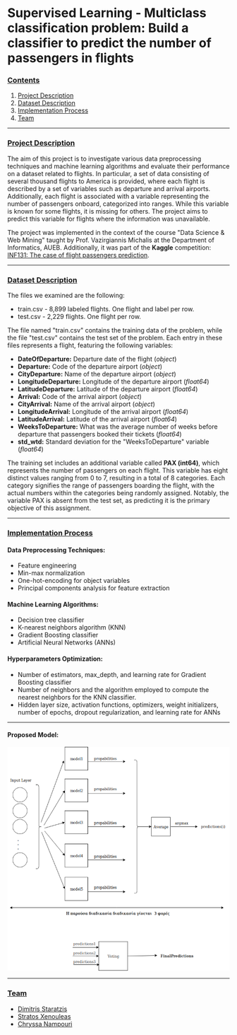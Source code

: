 # Supervised Learning - Multiclass classification problem: Build a classifier to predict the number of passengers in flights

### [**Contents**](#)
1. [Project Description](#descr)
2. [Dataset Description](#dataset)
3. [Implementation Process](#Impl)
4. [Team](#Team)

---

### [**Project Description**](#) <a name="descr"></a>

The aim of this project is to investigate various data preprocessing techniques and machine learning algorithms and evaluate their performance on a dataset related to flights. In particular, a set of data consisting of several thousand flights to America is provided, where each flight is described by a set of variables such as departure and arrival airports. Additionally, each flight is associated with a variable representing the number of passengers onboard, categorized into ranges. While this variable is known for some flights, it is missing for others. The project aims to predict this variable for flights where the information was unavailable.

The project was implemented in the context of the course "Data Science & Web Mining" taught by Prof. Vazirgiannis Michalis at the Department of Informatics, AUEB. Additionally, it was part of the **Kaggle** competition: [INF131: The case of flight passengers prediction](https://www.kaggle.com/c/inf131-data-mining/overview/description).

---

### [**Dataset Description**](#) <a name="dataset"></a>

The files we examined are the following:

- train.csv - 8,899 labeled flights. One flight and label per row.
- test.csv - 2,229 flights. One flight per row.

The file named "train.csv" contains the training data of the problem, while the file "test.csv" contains the test set of the problem. Each entry in these files represents a flight, featuring the following variables:

- **DateOfDeparture:** Departure date of the flight (*object*)
- **Departure:** Code of the departure airport (*object*)
- **CityDeparture:** Name of the departure airport (*object*)
- **LongitudeDeparture:** Longitude of the departure airport (*float64*)
- **LatitudeDeparture:** Latitude of the departure airport (*float64*)
- **Arrival:** Code of the arrival airport (*object*)
- **CityArrival:** Name of the arrival airport (*object*)
- **LongitudeArrival:** Longitude of the arrival airport (*float64*)
- **LatitudeArrival:** Latitude of the arrival airport (*float64*)
- **WeeksToDeparture:** What was the average number of weeks before departure that passengers booked their tickets (*float64*)
- **std_wtd:** Standard deviation for the "WeeksToDeparture" variable (*float64*)

The training set includes an additional variable called **PAX (int64)**, which represents the number of passengers on each flight. This variable has eight distinct values ranging from 0 to 7, resulting in a total of 8 categories. Each category signifies the range of passengers boarding the flight, with the actual numbers within the categories being randomly assigned. Notably, the variable PAX is absent from the test set, as predicting it is the primary objective of this assignment.

---

### [**Implementation Process**](#) <a name="Impl"></a>

#### Data Preprocessing Techniques:

- Feature engineering
- Min-max normalization
- One-hot-encoding for object variables
- Principal components analysis for feature extraction

#### Machine Learning Algorithms:

- Decision tree classifier
- K-nearest neighbors algorithm (KNN)
- Gradient Boosting classifier
- Artificial Neural Networks (ANNs)

#### Hyperparameters Optimization:

- Number of estimators, max_depth, and learning rate for Gradient Boosting classifier
- Number of neighbors and the algorithm employed to compute the nearest neighbors for the KNN classifier.
- Hidden layer size, activation functions, optimizers, weight initializers, number of epochs, dropout regularization, and learning rate for ANNs

---

#### Proposed Model:

![Model](mlp.png)

---

### [**Team**](#) <a name="Team"></a>

- [Dimitris Staratzis](https://github.com/DimitrisStaratzis)
- [Stratos Xenouleas](https://github.com/Essex97)
- [Chryssa Nampouri](https://github.com/ChryssaNab)

